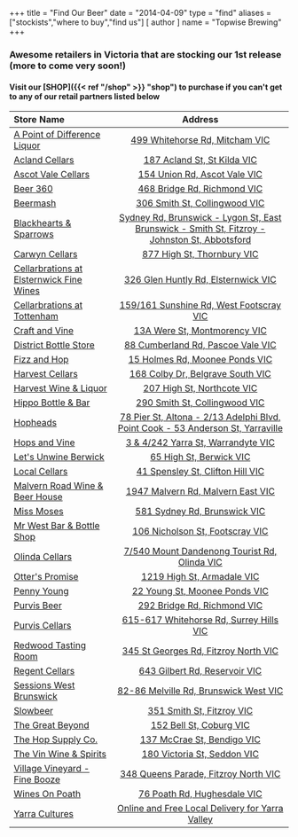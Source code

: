 +++
title = "Find Our Beer"
date = "2014-04-09"
type = "find"
aliases = ["stockists","where to buy","find us"]
[ author ]
  name = "Topwise Brewing"
+++

### Awesome retailers in Victoria that are stocking our 1st release (more to come very soon!)
#### Visit our [SHOP]({{< ref "/shop" >}} "shop") to purchase if you can't get to any of our retail partners listed below

| Store Name   | Address     |
| :---        |    :----:   |
| [A Point of Difference Liquor](https://apodliquor.com.au/)    | [499 Whitehorse Rd, Mitcham VIC](https://apodliquor.com.au/)       |
| [Acland Cellars](https://beerstore.com.au/)    | [187 Acland St, St Kilda VIC](https://beerstore.com.au/)       |
| [Ascot Vale Cellars](https://www.ascotvalecellars.com.au/)    | [154 Union Rd, Ascot Vale VIC](https://www.ascotvalecellars.com.au/)       |
| [Beer 360](https://www.beer360.com.au/)    | [468 Bridge Rd, Richmond VIC](https://www.beer360.com.au/)        |
| [Beermash](https://beermash.com.au/)    | [306 Smith St, Collingwood VIC](https://beermash.com.au/)        |
| [Blackhearts & Sparrows](https://www.blackheartsandsparrows.com.au/)    | [Sydney Rd, Brunswick - Lygon St, East Brunswick - Smith St, Fitzroy - Johnston St, Abbotsford](https://www.blackheartsandsparrows.com.au/)        |
| [Carwyn Cellars](https://carwyncellars.com.au/)    | [877 High St, Thornbury VIC](https://carwyncellars.com.au/)       |
| [Cellarbrations at Elsternwick Fine Wines](https://www.cellarbrations.com.au/bottle-shops/vic/finest-drop-elsternwick)    | [326 Glen Huntly Rd, Elsternwick VIC](https://www.cellarbrations.com.au/bottle-shops/vic/finest-drop-elsternwick)       |
| [Cellarbrations at Tottenham](https://www.facebook.com/CBNTOTTENHAM/)    | [159/161 Sunshine Rd, West Footscray VIC](https://www.facebook.com/CBNTOTTENHAM/)        |
| [Craft and Vine](https://www.craftandvine.com.au/)    | [13A Were St, Montmorency VIC](https://www.craftandvine.com.au/)        |
| [District Bottle Store](https://www.districtbottle.store/)    | [88 Cumberland Rd, Pascoe Vale VIC](https://www.districtbottle.store/)        |
| [Fizz and Hop](https://fizzandhop.com.au/)    | [15 Holmes Rd, Moonee Ponds VIC](https://fizzandhop.com.au/)        |
| [Harvest Cellars](http://www.harvestcellars.com.au/)    | [168 Colby Dr, Belgrave South VIC](http://www.harvestcellars.com.au/)        |
| [Harvest Wine & Liquor](https://www.facebook.com/harvestwine.liquor)    | [207 High St, Northcote VIC](https://www.facebook.com/harvestwine.liquor)        |
| [Hippo Bottle & Bar](https://www.facebook.com/hippobnb/)    | [290 Smith St, Collingwood VIC](https://www.facebook.com/hippobnb/)        |
| [Hopheads](https://hopheads.com.au/)    | [78 Pier St, Altona - 2/13 Adelphi Blvd, Point Cook - 53 Anderson St, Yarraville](https://hopheads.com.au/)       |
| [Hops and Vine](https://www.hopsandvineoz.com.au/)    | [3 & 4/242 Yarra St, Warrandyte VIC](https://www.hopsandvineoz.com.au/)       |
| [Let's Unwine Berwick](https://www.letsunwineberwick.com/)    | [65 High St, Berwick VIC](https://www.letsunwineberwick.com/)       |
| [Local Cellars](https://www.localcellars.com.au/)    | [41 Spensley St, Clifton Hill VIC](https://www.localcellars.com.au/)       |
| [Malvern Road Wine & Beer House](https://www.malvernroadwineandbeerhouse.com.au/)    | [1947 Malvern Rd, Malvern East VIC](https://www.malvernroadwineandbeerhouse.com.au/)       |
| [Miss Moses](https://www.missmoses.com.au/)    | [581 Sydney Rd, Brunswick VIC](https://www.missmoses.com.au/)       |
| [Mr West Bar & Bottle Shop](https://mrwest.com.au/)    | [106 Nicholson St, Footscray VIC](https://mrwest.com.au/)        |
| [Olinda Cellars](https://www.olindacellars.com/)    | [7/540 Mount Dandenong Tourist Rd, Olinda VIC](https://www.olindacellars.com/)        |
| [Otter's Promise](https://www.otterspromise.com.au/)    | [1219 High St, Armadale VIC](https://www.otterspromise.com.au/)        |
| [Penny Young](http://pennyyoung.com.au/)    | [22 Young St, Moonee Ponds VIC](http://pennyyoung.com.au/)        |
| [Purvis Beer](https://www.purvisbeer.com.au/)    | [292 Bridge Rd, Richmond VIC](https://www.purvisbeer.com.au/)       |
| [Purvis Cellars](https://www.purviscellars.com.au/)    | [615-617 Whitehorse Rd, Surrey Hills VIC](https://www.purviscellars.com.au/)       |
| [Redwood Tasting Room](http://redwooddistribution.com/tasting-room)    | [345 St Georges Rd, Fitzroy North VIC](http://redwooddistribution.com/tasting-room)       |
| [Regent Cellars](https://www.facebook.com/RegentCellars)    | [643 Gilbert Rd, Reservoir VIC](https://www.facebook.com/RegentCellars)       |
| [Sessions West Brunswick](https://www.instagram.com/sessions_westbrunswick/)  | [82-86 Melville Rd, Brunswick West VIC](https://www.instagram.com/sessions_westbrunswick/)       |
| [Slowbeer](https://slowbeer.com.au/)    | [351 Smith St, Fitzroy VIC](https://slowbeer.com.au/)        |
| [The Great Beyond](https://tgbshop.com/)    | [152 Bell St, Coburg VIC](https://tgbshop.com/)        |
| [The Hop Supply Co.](https://hopsupplyco.com/)    | [137 McCrae St, Bendigo VIC](https://hopsupplyco.com/)        |
| [The Vin Wine & Spirits](https://www.facebook.com/thevinwineandspirits)    | [180 Victoria St, Seddon VIC](https://www.facebook.com/thevinwineandspirits)        |
| [Village Vineyard - Fine Booze](http://www.villagevineyard.com.au/)    | [348 Queens Parade, Fitzroy North VIC](http://www.villagevineyard.com.au/)        |
| [Wines On Poath](https://www.winesonpoath.com.au/)    | [76 Poath Rd, Hughesdale VIC](https://www.winesonpoath.com.au/)        |
| [Yarra Cultures](https://yarracultures.com.au/)    | [Online and Free Local Delivery for Yarra Valley](https://yarracultures.com.au/)        |

